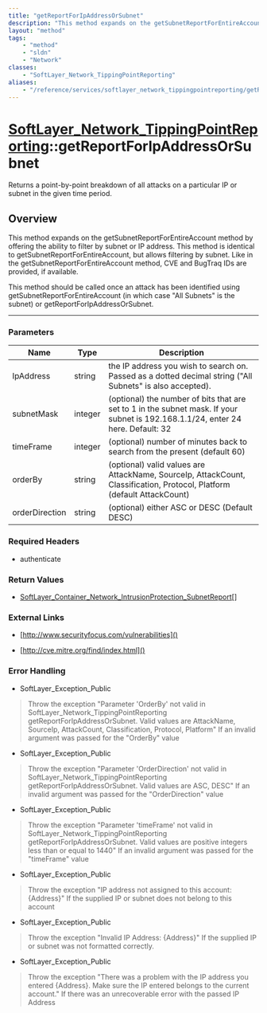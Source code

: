 ```yaml
---
title: "getReportForIpAddressOrSubnet"
description: "This method expands on the getSubnetReportForEntireAccount method by offering the ability to filter by subnet or IP addr... "
layout: "method"
tags:
    - "method"
    - "sldn"
    - "Network"
classes:
    - "SoftLayer_Network_TippingPointReporting"
aliases:
    - "/reference/services/softlayer_network_tippingpointreporting/getReportForIpAddressOrSubnet"
---
```

# [SoftLayer_Network_TippingPointReporting](/reference/services/SoftLayer_Network_TippingPointReporting)::getReportForIpAddressOrSubnet

Returns a point-by-point breakdown of all attacks on a particular IP or subnet in the given time period.


## Overview 
This method expands on the getSubnetReportForEntireAccount method by offering the ability to filter by subnet or IP address. This method is identical to getSubnetReportForEntireAccount, but allows filtering by subnet.  Like in the getSubnetReportForEntireAccount method, CVE and BugTraq IDs are provided, if available. 

This method should be called once an attack has been identified using getSubnetReportForEntireAccount (in which case "All Subnets" is the subnet) or getReportForIpAddressOrSubnet. 

-----

### Parameters 
|Name | Type | Description |
| --- | --- | --- |
|IpAddress| string| the IP address you wish to search on.  Passed as a dotted decimal string ("All Subnets" is also accepted).|
|subnetMask| integer| (optional) the number of bits that are set to 1 in the subnet mask.  If your subnet is 192.168.1.1/24, enter 24 here.  Default: 32|
|timeFrame| integer| (optional) number of minutes back to search from the present (default 60)|
|orderBy| string| (optional) valid values are AttackName, SourceIp, AttackCount, Classification, Protocol, Platform (default AttackCount)|
|orderDirection| string| (optional) either ASC or DESC (Default DESC)|


### Required Headers
* authenticate


### Return Values
* <a href='/reference/datatypes/SoftLayer_Container_Network_IntrusionProtection_SubnetReport'>SoftLayer_Container_Network_IntrusionProtection_SubnetReport[] </a>

### External Links


* [http://www.securityfocus.com/vulnerabilities]()


* [http://cve.mitre.org/find/index.html]()




### Error Handling

* SoftLayer_Exception_Public 

> Throw the exception "Parameter 'OrderBy' not valid in SoftLayer_Network_TippingPointReporting getReportForIpAddressOrSubnet.  Valid values are AttackName, SourceIp, AttackCount, Classification, Protocol, Platform" If an invalid argument was passed for the "OrderBy" value 

* SoftLayer_Exception_Public 

> Throw the exception "Parameter 'OrderDirection' not valid in SoftLayer_Network_TippingPointReporting getReportForIpAddressOrSubnet.  Valid values are ASC, DESC" If an invalid argument was passed for the "OrderDirection" value 

* SoftLayer_Exception_Public 

> Throw the exception "Parameter 'timeFrame' not valid in SoftLayer_Network_TippingPointReporting getReportForIpAddressOrSubnet.  Valid values are positive integers less than or equal to 1440" If an invalid  argument was passed for the "timeFrame" value 

* SoftLayer_Exception_Public 

> Throw the exception "IP address not assigned to this account: {Address}" If the supplied IP or subnet does not belong to this account 

* SoftLayer_Exception_Public 

> Throw the exception "Invalid IP Address: {Address}" If the supplied IP or subnet was not formatted correctly. 

* SoftLayer_Exception_Public 

> Throw the exception "There was a problem with the IP address you entered {Address}.  Make sure the IP entered belongs to the current account." If there was an unrecoverable error with the passed IP Address 



